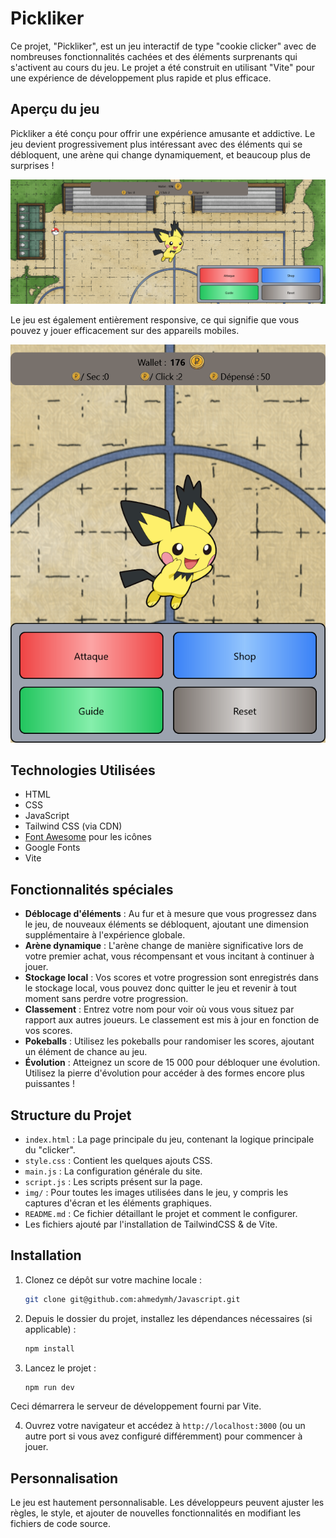 # Pickliker

Ce projet, "Pickliker", est un jeu interactif de type "cookie clicker" avec de nombreuses fonctionnalités cachées et des éléments surprenants qui s'activent au cours du jeu. Le projet a été construit en utilisant "Vite" pour une expérience de développement plus rapide et plus efficace.

## Aperçu du jeu

Pickliker a été conçu pour offrir une expérience amusante et addictive. Le jeu devient progressivement plus intéressant avec des éléments qui se débloquent, une arène qui change dynamiquement, et beaucoup plus de surprises !

![Aperçu du jeu](img/Screen/desktop.png)

Le jeu est également entièrement responsive, ce qui signifie que vous pouvez y jouer efficacement sur des appareils mobiles.

![Aperçu mobile](img/Screen/mobile.png)

## Technologies Utilisées

- HTML
- CSS
- JavaScript
- Tailwind CSS (via CDN)
- [Font Awesome](https://fontawesome.com/) pour les icônes
- Google Fonts
- Vite

## Fonctionnalités spéciales

- **Déblocage d'éléments** : Au fur et à mesure que vous progressez dans le jeu, de nouveaux éléments se débloquent, ajoutant une dimension supplémentaire à l'expérience globale.
- **Arène dynamique** : L'arène change de manière significative lors de votre premier achat, vous récompensant et vous incitant à continuer à jouer.
- **Stockage local** : Vos scores et votre progression sont enregistrés dans le stockage local, vous pouvez donc quitter le jeu et revenir à tout moment sans perdre votre progression.
- **Classement** : Entrez votre nom pour voir où vous vous situez par rapport aux autres joueurs. Le classement est mis à jour en fonction de vos scores.
- **Pokeballs** : Utilisez les pokeballs pour randomiser les scores, ajoutant un élément de chance au jeu.
- **Évolution** : Atteignez un score de 15 000 pour débloquer une évolution. Utilisez la pierre d'évolution pour accéder à des formes encore plus puissantes !

## Structure du Projet

- `index.html` : La page principale du jeu, contenant la logique principale du "clicker".
- `style.css` : Contient les quelques ajouts CSS.
- `main.js` : La configuration générale du site.
- `script.js` : Les scripts présent sur la page.
- `img/` : Pour toutes les images utilisées dans le jeu, y compris les captures d'écran et les éléments graphiques.
- `README.md` : Ce fichier détaillant le projet et comment le configurer.
- Les fichiers ajouté par l'installation de TailwindCSS & de Vite.

## Installation

1. Clonez ce dépôt sur votre machine locale :
   ```bash
   git clone git@github.com:ahmedymh/Javascript.git
   ```
2. Depuis le dossier du projet, installez les dépendances nécessaires (si applicable) :
   ```bash
   npm install
   ```
3. Lancez le projet :
   ```bash
   npm run dev
   ```

Ceci démarrera le serveur de développement fourni par Vite.

4. Ouvrez votre navigateur et accédez à `http://localhost:3000` (ou un autre port si vous avez configuré différemment) pour commencer à jouer.

## Personnalisation

Le jeu est hautement personnalisable. Les développeurs peuvent ajuster les règles, le style, et ajouter de nouvelles fonctionnalités en modifiant les fichiers de code source.

